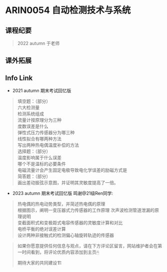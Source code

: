 
# ARIN0054 自动检测技术与系统

## 课程纪要
> 2022 autumn 于老师
> 
> 
## 课外拓展

## Info Link

* 2021 autumn 期末考试回忆版

> 填空题：（部分）\
六大检测量\
检测系统组成\
流量计按原理分为三种\
度数误差是什么\
弹性式压力传感器分为哪三种\
线性拟合有哪两种方法\
写出两种热电偶温度补偿的方法\
选择题：（部分）\
温度影响属于什么误差\
哪个不是温标的必要条件\
电磁流量计会产生固定电极导致电化学误差的励磁方式是\
简答题：（部分）\
画出差动振弦示意图，并证明其灵敏度提高了一倍。


* 2023 autumn  期末考试回忆版 鸣谢@21级Ren同学:

> 热电偶的热电动势类型，并简述热电偶的原理\
根据图示，阐明一变压器式力传感器的工作原理
次声波检测管道泄漏的原理说明\
变截面积式和变极距式电容传感器的灵敏度计算和对比\
电桥平衡的绝对误差计算\
设计两种非接触式的检测偏心轴旋转轨迹的传感器

> 如果你愿意提供任何信息与观点，请在下方评论区留言，网站维护者会在第一时间看到，将评论优质内容添加到主页🖱
>
> 期待大家的共同建设🏗
